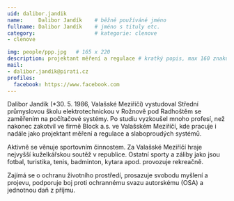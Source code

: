 ```yaml
---
uid: dalibor.jandik
name:     Dalibor Jandík  	# běžně používáné jméno
fullname: Dalibor Jandík  	# jméno s tituly etc.
category:                   # kategorie: clenove
- clenove

img: people/ppp.jpg   # 165 x 220
description: projektant měření a regulace # kratký popis, max 160 znaků
mail:
- dalibor.jandik@pirati.cz
profiles:
  facebook: https://www.facebook.com
---
```


Dalibor Jandík (*30. 5. 1986, Valašské Meziříčí) vystudoval Střední průmyslovou školu elektrotechnickou v Rožnově pod Radhoštěm se zaměřením na počítačové systémy. Po studiu vyzkoušel mnoho profesí, než nakonec zakotvil ve firmě Block a.s. ve Valašském Meziříčí, kde pracuje i nadále jako projektant měření a regulace a slaboproudých systémů.

Aktivně se věnuje sportovním činnostem. Za Valašské Meziříčí hraje nejvyšší kuželkářskou soutěž v republice. Ostatní sporty a záliby jako jsou fotbal, turistika, tenis, badminton, kytara apod. provozuje rekreačně.

Zajímá se o ochranu životního prostředí, prosazuje svobodu myšlení a projevu, podporuje boj proti ochrannému svazu autorskému (OSA) a jednotnou daň z příjmu.
